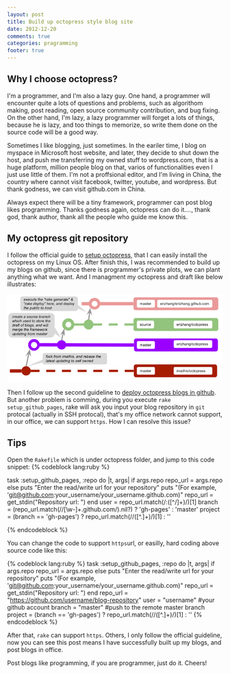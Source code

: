 ```yaml
---
layout: post
title: Build up octopress style blog site
date: 2012-12-20
comments: true
categories: pragramming
footer: true
---
```

## Why I choose octopress?
I'm a programmer, and I'm also a lazy guy. One hand, a programmer will encounter quite a lots of questions and problems, such as algorithom making, post reading, open source community contribution, and bug fixing. On the other hand, I'm lazy, a lazy programmer will forget a lots of things, because he is lazy, and too things to memorize, so write them done on the source code will be a good way.

Sometimes I like blogging, just sometimes. In the eariler time, I blog on myspace in Microsoft host website, and later, they decide to shut down the host, and push me transferring my owned stuff to wordpress.com, that is a huge platform, million people blog on that, varios of functionalities even I just use little of them. I'm not a proffsional editor, and I'm living in China, the country where cannot visit facebook, twitter, youtube, and wordpress. But thank godness, we can visit github.com in China.

Always expect there will be a tiny framework, programmer can post blog likes programming. Thanks godness again, octopress can do it...., thank god, thank author, thank all the people who guide me know this.

## My octopress git repository

I follow the official guide to [setup octopress]("http://octopress.org/docs/setup/" "Setup Octopress"), that I can easily install the octopress on my Linux OS. After finish this, I was recommended to build up my blogs on github, since there is programmer's private plots, we can plant anything what we want. And I managment my octopress and draft like below illustrates:

![Alt text](/images/2012-12-20-build-up-octopress-blog/my.octopress.repository.png "My octopress blogs git repository")


Then I follow up the second guideline to [deploy octopress blogs in github]("http://octopress.org/docs/deploying/github/", "deploy on github"). But another problem is comming, during you execute <code>rake setup_github_pages</code>, rake will ask you input your blog repository in <code>git</code> protocal (actually in SSH protocal), that's my office network cannot support, in our office, we can support <code>https</code>. How I can resolve this issue?

## Tips
Open the <code>Rakefile</code> which is under octopress folder, and jump to this code snippet:
{% codeblock lang:ruby %}

task :setup_github_pages, :repo do |t, args|
  if args.repo
    repo_url = args.repo
  else
    puts "Enter the read/write url for your repository"
    puts "(For example, 'git@github.com:your_username/your_username.github.com)"
    repo_url = get_stdin("Repository url: ")
  end
  user = repo_url.match(/:([^\/]+)/)[1]
  branch = (repo_url.match(/\/[\w-]+\.github\.com/).nil?) ? 'gh-pages' : 'master'
  project = (branch == 'gh-pages') ? repo_url.match(/\/([^\.]+)/)[1] : ''

{% endcodeblock %}

You can change the code to support <code>https</code>url, or easilly, hard coding above source code like this:

{% codeblock lang:ruby %}
task :setup_github_pages, :repo do |t, args|
  if args.repo
    repo_url = args.repo
  else
    puts "Enter the read/write url for your repository"
    puts "(For example, 'git@github.com:your_username/your_username.github.com)"
    repo_url = get_stdin("Repository url: ")
  end
  repo_url = "https://github.com/username/blog-repository"
  user = "username" #your github account
  branch = "master" #push to the remote master branch
  project = (branch == 'gh-pages') ? repo_url.match(/\/([^\.]+)/)[1] : ''
{% endcodeblock %}


After that, <code>rake</code> can support <code>https</code>. Others, I only follow the official guideline, now you can see this post means I have successfully built up my blogs, and post blogs in office.

Post blogs like programming, if you are programmer, just do it. Cheers!
